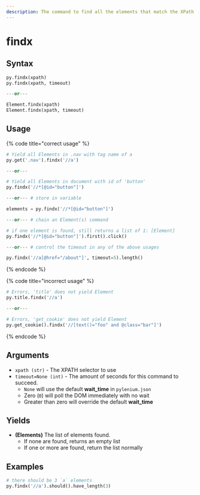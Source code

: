 ```yaml
---
description: The command to find all the elements that match the XPath selector.
---
```


# findx

## Syntax

```python
py.findx(xpath)
py.findx(xpath, timeout)

---or---

Element.findx(xpath)
Element.findx(xpath, timeout)
```

## Usage

{% code title="correct usage" %}
```python
# Yield all Elements in .nav with tag name of a
py.get('.nav').findx('//a')

---or---

# Yield all Elements in document with id of 'button'
py.findx('//*[@id="button"]')

---or--- # store in variable

elements = py.findx('//*[@id="button"]')

---or--- # chain an Element(s) command

# if one element is found, still returns a list of 1: [Element]
py.findx('//*[@id="button"]').first().click()

---or--- # control the timeout in any of the above usages

py.findx('//a[@href="/about"]', timeout=5).length()
```
{% endcode %}

{% code title="incorrect usage" %}
```python
# Errors, 'title' does not yield Element
py.title.findx('//a')

---or---

# Errors, 'get_cookie' does not yield Element
py.get_cookie().findx('//[text()="foo" and @class="bar"]')
```
{% endcode %}

## Arguments

* `xpath (str)` - The XPATH selector to use
* `timeout=None (int)` - The amount of seconds for this command to succeed.
  * `None` will use the default **wait\_time** in `pylenium.json`
  * Zero \(`0`\) will poll the DOM immediately with no wait
  * Greater than zero will override the default **wait\_time**

## Yields

* **\(Elements\)** The list of elements found.
  * If none are found, returns an empty list
  * If one or more are found, return the list normally

## Examples

```python
# there should be 3 `a` elements
py.findx('//a').should().have_length(3)
```

